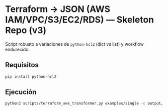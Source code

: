 # Terraform → JSON (AWS IAM/VPC/S3/EC2/RDS) — Skeleton Repo (v3)

Script robusto a variaciones de `python-hcl2` (dict vs list) y workflow endurecido.

## Requisitos
```bash
pip install python-hcl2
```

## Ejecución
```bash
python3 scripts/terraform_aws_transformer.py examples/single -o output/terraform.json --include-ignored
```
